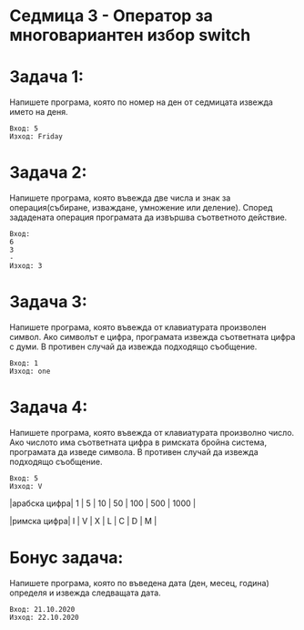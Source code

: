 # Седмица 3 - Оператор за многовариантен избор switch

Задача 1:
=
Напишете програма, която по номер на ден от седмицата извежда името на деня.
```
Вход: 5 
Изход: Friday
```

Задача 2:
=
Напишете програма, която въвежда две числа и знак за операция(събиране, изваждане, умножение или деление). Според зададената операция програмата да извършва съответното действие.
```
Вход: 
6
3
-
Изход: 3
```

Задача 3:
=
Напишете програма, която въвежда от клавиатурата произволен символ. Ако символът е цифра, програмата извежда съответната цифра с думи. В противен случай да извежда подходящо съобщение.
```
Вход: 1 
Изход: one
```

Задача 4:
=
Напишете програма, която въвежда от клавиатурата произволно число. Ако числото има съответната цифра в римската бройна система, програмата да изведе символа. В противен случай да извежда подходящо съобщение.
```
Вход: 5
Изход: V
```

|арабска цифра| 1 | 5 | 10 | 50 | 100 | 500 | 1000 |

|римска цифра| I | V | X | L | C | D | M |


Бонус задача:
=
Напишете програма, която по въведена дата (ден, месец, година) определя и извежда следващата дата.
```
Вход: 21.10.2020
Изход: 22.10.2020
```
